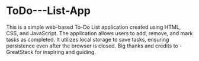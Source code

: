 # ToDo---List-App
This is a simple web-based To-Do List application created using HTML, CSS, and JavaScript. The application allows users to add, remove, and mark tasks as completed. It utilizes local storage to save tasks, ensuring persistence even after the browser is closed. Big thanks and credits to - GreatStack for inspiring and guiding.

